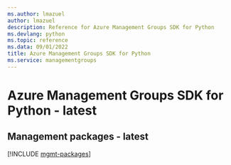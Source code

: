 ```yaml
---
ms.author: lmazuel
author: lmazuel
description: Reference for Azure Management Groups SDK for Python
ms.devlang: python
ms.topic: reference
ms.data: 09/01/2022
title: Azure Management Groups SDK for Python
ms.service: managementgroups
---
```

# Azure Management Groups SDK for Python - latest

## Management packages - latest
[!INCLUDE [mgmt-packages](management-groups-mgmt-index.md)]
